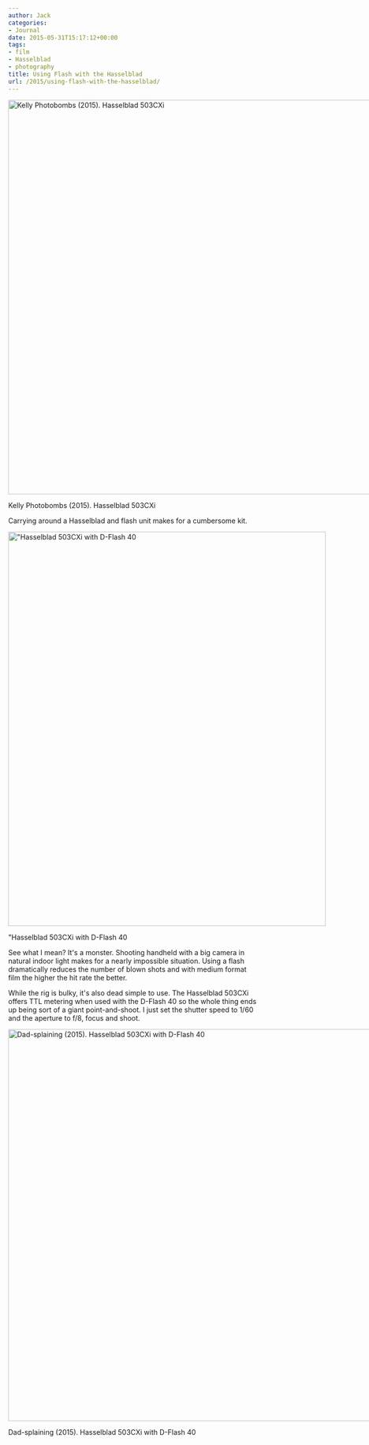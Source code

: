 ```yaml
---
author: Jack
categories:
- Journal
date: 2015-05-31T15:17:12+00:00
tags:
- film
- Hasselblad
- photography
title: Using Flash with the Hasselblad
url: /2015/using-flash-with-the-hasselblad/
---
```


<div id="attachment_4550" style="width: 801px" class="wp-caption alignnone">
  <a href="/wp-content/uploads/2015/06/flash-with-hasselblad.jpg"><img class="size-full wp-image-4550" src="/wp-content/uploads/2015/06/flash-with-hasselblad.jpg" alt="Kelly Photobombs (2015). Hasselblad 503CXi" width="791" height="800" srcset="/wp-content/uploads/2015/06/flash-with-hasselblad.jpg 791w, /wp-content/uploads/2015/06/flash-with-hasselblad-297x300.jpg 297w, /wp-content/uploads/2015/06/flash-with-hasselblad-768x777.jpg 768w" sizes="(max-width: 791px) 100vw, 791px" /></a>
  
  <p class="wp-caption-text">
    Kelly Photobombs (2015). Hasselblad 503CXi
  </p>
</div>

Carrying around a Hasselblad and flash unit makes for a cumbersome kit.

<div id="attachment_4551" style="width: 654px" class="wp-caption alignnone">
  <a href="/wp-content/uploads/2015/06/503CXi-with-flash.jpg"><img class="size-full wp-image-4551" src="/wp-content/uploads/2015/06/503CXi-with-flash.jpg" alt="&quot;Hasselblad 503CXi with D-Flash 40" width="644" height="800" srcset="/wp-content/uploads/2015/06/503CXi-with-flash.jpg 644w, /wp-content/uploads/2015/06/503CXi-with-flash-242x300.jpg 242w" sizes="(max-width: 644px) 100vw, 644px" /></a>
  
  <p class="wp-caption-text">
    "Hasselblad 503CXi with D-Flash 40
  </p>
</div>

See what I mean? It's a monster. Shooting handheld with a big camera in natural indoor light makes for a nearly impossible situation. Using a flash dramatically reduces the number of blown shots and with medium format film the higher the hit rate the better.

While the rig is bulky, it's also dead simple to use. The Hasselblad 503CXi offers TTL metering when used with the D-Flash 40 so the whole thing ends up being sort of a giant point-and-shoot. I just set the shutter speed to 1/60 and the aperture to f/8, focus and shoot.

<div id="attachment_4553" style="width: 810px" class="wp-caption alignnone">
  <a href="/wp-content/uploads/2015/06/dad-in-chair-hasselblad.jpg"><img class="size-full wp-image-4553" src="/wp-content/uploads/2015/06/dad-in-chair-hasselblad.jpg" alt="Dad-splaining (2015). Hasselblad 503CXi with D-Flash 40" width="800" height="795" srcset="/wp-content/uploads/2015/06/dad-in-chair-hasselblad.jpg 800w, /wp-content/uploads/2015/06/dad-in-chair-hasselblad-150x150.jpg 150w, /wp-content/uploads/2015/06/dad-in-chair-hasselblad-300x298.jpg 300w, /wp-content/uploads/2015/06/dad-in-chair-hasselblad-768x763.jpg 768w" sizes="(max-width: 800px) 100vw, 800px" /></a>
  
  <p class="wp-caption-text">
    Dad-splaining (2015). Hasselblad 503CXi with D-Flash 40
  </p>
</div>